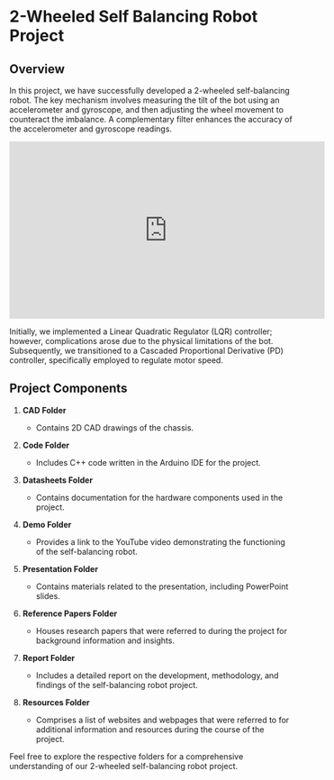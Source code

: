# 2-Wheeled Self Balancing Robot Project

## Overview

In this project, we have successfully developed a 2-wheeled self-balancing robot. The key mechanism involves measuring the tilt of the bot using an accelerometer and gyroscope, and then adjusting the wheel movement to counteract the imbalance. A complementary filter enhances the accuracy of the accelerometer and gyroscope readings.

<iframe width="560" height="315" src="https://www.youtube.com/embed/EogENCUb2bY?si=Ts_ZlkyLEOypocgl" title="YouTube video player" frameborder="0" allow="accelerometer; autoplay; clipboard-write; encrypted-media; gyroscope; picture-in-picture; web-share" allowfullscreen></iframe>

Initially, we implemented a Linear Quadratic Regulator (LQR) controller; however, complications arose due to the physical limitations of the bot. Subsequently, we transitioned to a Cascaded Proportional Derivative (PD) controller, specifically employed to regulate motor speed.

## Project Components

1. **CAD Folder**
   - Contains 2D CAD drawings of the chassis.

2. **Code Folder**
   - Includes C++ code written in the Arduino IDE for the project.

3. **Datasheets Folder**
   - Contains documentation for the hardware components used in the project.

4. **Demo Folder**
   - Provides a link to the YouTube video demonstrating the functioning of the self-balancing robot.

5. **Presentation Folder**
   - Contains materials related to the presentation, including PowerPoint slides.

6. **Reference Papers Folder**
   - Houses research papers that were referred to during the project for background information and insights.

7. **Report Folder**
   - Includes a detailed report on the development, methodology, and findings of the self-balancing robot project.

8. **Resources Folder**
   - Comprises a list of websites and webpages that were referred to for additional information and resources during the course of the project.

Feel free to explore the respective folders for a comprehensive understanding of our 2-wheeled self-balancing robot project.
